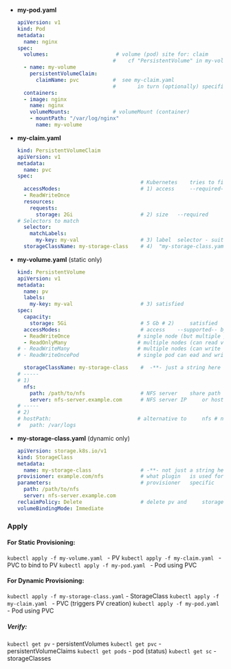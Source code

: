

- **my-pod.yaml**

    ```yaml
    apiVersion: v1
    kind: Pod
    metadata:
      name: nginx
    spec:
      volumes:                      # volume (pod) site for: claim 
                                   #    cf "PersistentVolume" in my-volume.yaml
      - name: my-volume
        persistentVolumeClaim:
          claimName: pvc           #  see my-claim.yaml
                                   #       in turn (optionally) specifies storageClassName
      containers:
      - image: nginx
        name: nginx
        volumeMounts:              # volumeMount (container)
        - mountPath: "/var/log/nginx"
          name: my-volume
    ```

- **my-claim.yaml**
    ```yaml
    kind: PersistentVolumeClaim
    apiVersion: v1
    metadata:
      name: pvc
    spec:
                                            # Kubernetes    tries to find  volumes that     matches:
      accessModes:                          # 1) access     --required-- by pod (Kubernetes independently s a   suitable volume)
      - ReadWriteOnce
      resources:
        requests:
          storage: 2Gi                      # 2) size   --required
    # Selectors to match                   
      selector:
        matchLabels:                        
          my-key: my-val                    # 3) label  selector - suitable volumes must have this label
      storageClassName: my-storage-class    # 4)  "my-storage-class.yaml"
    ```

- **my-volume.yaml** (static only)

    ```yaml
    kind: PersistentVolume
    apiVersion: v1
    metadata:
      name: pv
      labels:
        my-key: my-val                      # 3) satisfied
    spec:
      capacity:
        storage: 5Gi                        # 5 Gb # 2)     satisfied
      accessModes:                          # access    --supported-- by volume # 1) satisfied
      - ReadWriteOnce                      # single node (but multiple pods theron) can write to volume - "once" -> "one"
      - ReadOnlyMany                       # multiple nodes (can read volume)
    # - ReadWriteMany                      # multiple nodes (can write to volume)
    # - ReadWriteOncePod                   # single pod can ead and write (v1.29+)

      storageClassName: my-storage-class    #  -**- just a string here -  "my-storage-class.yaml" # 4) satisfied
    # -----
    # 1)
      nfs:
        path: /path/to/nfs                  # NFS server    share path
        server: nfs-server.example.com      # NFS server IP     or hostname
    # -----
    # 2)
    # hostPath:                            # alternative to     nfs # not recommended for production - node-dependent
    #   path: /var/logs
    ```



- **my-storage-class.yaml**  (dynamic only)
    ```yaml
    apiVersion: storage.k8s.io/v1
    kind: StorageClass
    metadata:
      name: my-storage-class                # -**- not just a string here - its the name of an object
    provisioner: example.com/nfs            # what plugin   is used for provisioning PV
    parameters:                             # provisioner   specific
      path: /path/to/nfs
      server: nfs-server.example.com
    reclaimPolicy: Delete                   # delete pv and     storage when pvc deleted (default = Retain)
    volumeBindingMode: Immediate
    ```

### Apply
#### For Static Provisioning:
`kubectl apply -f my-volume.yaml `       -  PV 
`kubectl apply -f my-claim.yaml `        -  PVC to bind to PV
`kubectl apply -f my-pod.yaml `          -  Pod using PVC

#### For Dynamic Provisioning:
`kubectl apply -f my-storage-class.yaml`  -  StorageClass 
`kubectl apply -f my-claim.yaml `         -  PVC (triggers PV creation)
`kubectl apply -f my-pod.yaml `           -  Pod using PVC

##### Verify:
`kubectl get pv`                        - persistentVolumes
`kubectl get pvc`                        - persistentVolumeClaims
`kubectl get pods`                        - pod (status)
`kubectl get sc`                          - storageClasses


